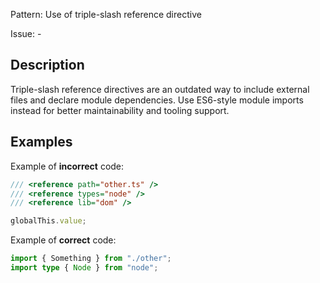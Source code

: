 Pattern: Use of triple-slash reference directive

Issue: -

## Description

Triple-slash reference directives are an outdated way to include external files and declare module dependencies. Use ES6-style module imports instead for better maintainability and tooling support.

## Examples

Example of **incorrect** code:
```ts
/// <reference path="other.ts" />
/// <reference types="node" />
/// <reference lib="dom" />

globalThis.value;
```

Example of **correct** code:
```ts
import { Something } from "./other";
import type { Node } from "node";
```